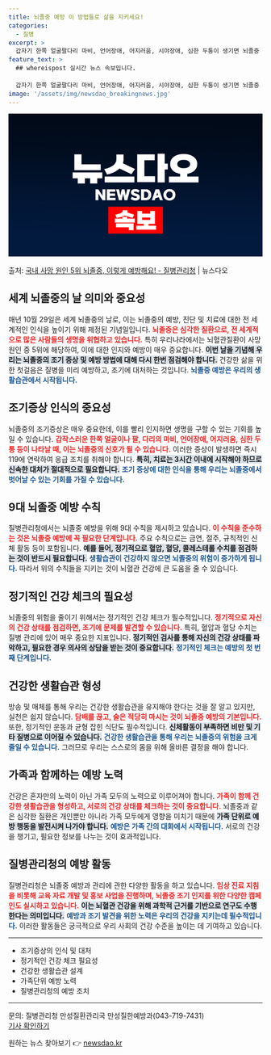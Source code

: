 ```yaml
---
title: 뇌졸중 예방 이 방법들로 삶을 지키세요!
categories:
  - 질병
excerpt: >
  갑자기 한쪽 얼굴팔다리 마비, 언어장애, 어지러움, 시야장애, 심한 두통이 생기면 뇌졸중 신호로, 최대한 빨…
feature_text: >
  ## whereispost 실시간 뉴스 속보입니다.

  갑자기 한쪽 얼굴팔다리 마비, 언어장애, 어지러움, 시야장애, 심한 두통이 생기면 뇌졸중 신호로, 최대한 빨…
image: '/assets/img/newsdao_breakingnews.jpg'
---
```


![뉴스다오 속보](/assets/img/newsdao_breakingnews.jpg)

<p>출처: <a href="https://newsdao.kr/2332" rel="dofollow">국내 사망 원인 5위 뇌졸중, 이렇게 예방해요! - 질병관리청</a> | 뉴스다오</p>

<h2 data-ke-size="size26">세계 뇌졸중의 날 의미와 중요성</h2>
<p data-ke-size="size16">매년 10월 29일은 세계 뇌졸중의 날로, 이는 뇌졸중의 예방, 진단 및 치료에 대한 전 세계적인 인식을 높이기 위해 제정된 기념일입니다. <b><span style="color: #ee2323;">뇌졸중은 심각한 질환으로, 전 세계적으로 많은 사람들의 생명을 위협하고 있습니다.</span></b> 특히 우리나라에서는 뇌혈관질환이 사망 원인 중 5위에 해당하여, 이에 대한 인지와 예방이 매우 중요합니다. <b><span style="background-color: #21538527;">이번 날을 기념해 우리는 뇌졸중의 조기 증상 및 예방 방법에 대해 다시 한번 점검해야 합니다.</span></b> 건강한 삶을 위한 첫걸음은 질병을 미리 예방하고, 조기에 대처하는 것입니다. <b><span style="color: #1a5490;">뇌졸중 예방은 우리의 생활습관에서 시작됩니다.</span></b></p>

<h2 data-ke-size="size26">조기증상 인식의 중요성</h2>
<p data-ke-size="size16">뇌졸중의 조기증상은 매우 중요한데, 이를 빨리 인지하면 생명을 구할 수 있는 기회를 높일 수 있습니다. <b><span style="color: #ee2323;">갑작스러운 한쪽 얼굴이나 팔, 다리의 마비, 언어장애, 어지러움, 심한 두통 등이 나타날 때, 이는 뇌졸중의 신호가 될 수 있습니다.</span></b> 이러한 증상이 발생하면 즉시 119에 연락하여 응급 조치를 취해야 합니다. <b><span style="background-color: #21538527;">특히, 치료는 3시간 이내에 시작해야 하므로 신속한 대처가 절대적으로 필요합니다.</span></b> <b><span style="color: #1a5490;">조기 증상에 대한 인식을 통해 우리는 뇌졸중에서 벗어날 수 있는 기회를 가질 수 있습니다.</span></b></p>

<h2 data-ke-size="size26">9대 뇌졸중 예방 수칙</h2>
<p data-ke-size="size16">질병관리청에서는 뇌졸중 예방을 위해 9대 수칙을 제시하고 있습니다. <b><span style="color: #ee2323;">이 수칙을 준수하는 것은 뇌졸중 예방에 꼭 필요한 단계입니다.</span></b> 주요 수칙으로는 금연, 절주, 규칙적인 신체 활동 등이 포함됩니다. <b><span style="background-color: #21538527;">예를 들어, 정기적으로 혈압, 혈당, 콜레스테롤 수치를 점검하는 것이 반드시 필요합니다.</span></b> <b><span style="color: #1a5490;">생활습관이 건강하지 않으면 뇌졸중의 위험이 증가하게 됩니다.</span></b> 따라서 위의 수칙들을 지키는 것이 뇌혈관 건강에 큰 도움을 줄 수 있습니다.</p>

<h2 data-ke-size="size26">정기적인 건강 체크의 필요성</h2>
<p data-ke-size="size16">뇌졸중의 위험을 줄이기 위해서는 정기적인 건강 체크가 필수적입니다. <b><span style="color: #ee2323;">정기적으로 자신의 건강 상태를 점검하면, 조기에 문제를 발견할 수 있습니다.</span></b> 특히, 혈압과 혈당 수치는 질병 관리에 있어 매우 중요한 지표입니다. <b><span style="background-color: #21538527;">정기적인 검사를 통해 자신의 건강 상태를 파악하고, 필요한 경우 의사의 상담을 받는 것이 중요합니다.</span></b> <b><span style="color: #1a5490;">정기적인 체크는 예방의 첫 번째 단계입니다.</span></b></p>

<h2 data-ke-size="size26">건강한 생활습관 형성</h2>
<p data-ke-size="size16">방송 및 매체를 통해 우리는 건강한 생활습관을 유지해야 한다는 것을 잘 알고 있지만, 실천은 쉽지 않습니다. <b><span style="color: #ee2323;">담배를 끊고, 술은 적당히 마시는 것이 뇌졸중 예방의 기본입니다.</span></b> 또한, 정기적인 운동과 균형 잡힌 식단도 필수적입니다. <b><span style="background-color: #21538527;">신체활동이 부족하면 비만 및 기타 질병으로 이어질 수 있습니다.</span></b> <b><span style="color: #1a5490;">건강한 생활습관을 통해 우리는 뇌졸중의 위험을 크게 줄일 수 있습니다.</span></b> 그러므로 우리는 스스로의 몸을 위해 올바른 결정을 해야 합니다.</p>

<h2 data-ke-size="size26">가족과 함께하는 예방 노력</h2>
<p data-ke-size="size16">건강은 혼자만의 노력이 아닌 가족 모두의 노력으로 이루어져야 합니다. <b><span style="color: #ee2323;">가족이 함께 건강한 생활습관을 형성하고, 서로의 건강 상태를 체크하는 것이 중요합니다.</span></b> 뇌졸중과 같은 심각한 질환은 개인뿐만 아니라 가족 모두에게 영향을 미치기 때문에 <b><span style="background-color: #21538527;">가족 단위로 예방 행동을 발전시켜 나가야 합니다.</span></b> <b><span style="color: #1a5490;">예방은 가족 간의 대화에서 시작됩니다.</span></b> 서로의 건강을 챙기고, 필요한 정보를 나누는 것이 효과적입니다.</p>

<h2 data-ke-size="size26">질병관리청의 예방 활동</h2>
<p data-ke-size="size16">질병관리청은 뇌졸중 예방과 관리에 관한 다양한 활동을 하고 있습니다. <b><span style="color: #ee2323;">임상 진료 지침을 비롯해 교육 자료 개발 및 홍보 사업을 진행하며, 뇌졸중 조기 인지를 위한 다양한 캠페인도 실시하고 있습니다.</span></b> <b><span style="background-color: #21538527;">이는 뇌혈관 건강을 위해 과학적 근거를 기반으로 연구도 수행한다는 의미입니다.</span></b> <b><span style="color: #1a5490;">예방과 조기 발견을 위한 노력은 우리의 건강을 지키는데 필수적입니다.</span></b> 이러한 활동들은 궁극적으로 우리 사회의 건강 수준을 높이는 데 기여하고 있습니다.</p>

<hr>
<ul>
  <li>조기증상의 인식 및 대처</li>
  <li>정기적인 건강 체크 필요성</li>
  <li>건강한 생활습관 설계</li>
  <li>가족단위 예방 노력</li>
  <li>질병관리청의 예방 조치</li>
</ul>
<hr>
<p data-ke-size="size16">문의: 질병관리청 만성질환관리국 만성질한예방과(043-719-7431)<br> <a href="https://newsdao.kr/2332">기사 확인하기</a></p> 

원하는 뉴스 찾아보기 👉 <a href="https://newsdao.kr" rel="dofollow">newsdao.kr</a>


